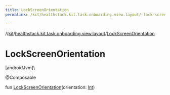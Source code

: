```yaml
---
title: LockScreenOrientation
permalink: /kit/healthstack.kit.task.onboarding.view.layout/-lock-screen-orientation.html

---
```

//[kit](/kit.html)/[healthstack.kit.task.onboarding.view.layout](index.html)/[LockScreenOrientation](-lock-screen-orientation.html)



# LockScreenOrientation



[androidJvm]\




@Composable



fun [LockScreenOrientation](-lock-screen-orientation.html)(orientation: [Int](https://kotlinlang.org/api/latest/jvm/stdlib/kotlin/-int/index.html))




